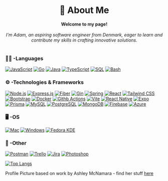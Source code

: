 <h1 align="center">💫 About Me</h1>

<p align="center">
    <b>Welcome to my page!</b><br><br>
    <i>
        I'm Adam, an aspiring software engineer from Denmark, eager to learn and contribute my skills in crafting innovative solutions.<br>
    </i><br>
</p>

### 👨‍💻 -Languages

[![JavaScript](https://img.shields.io/badge/javascript-black?style=for-the-badge&logo=javascript)](https://www.javascript.com/)
[![Go](https://img.shields.io/badge/go-black?style=for-the-badge&logo=go)](https://go.dev/)
[![Java](https://img.shields.io/badge/java-black?style=for-the-badge&logo=openjdk)](https://www.java.com/en/)
[![TypeScript](https://img.shields.io/badge/typescript-black?style=for-the-badge&logo=typescript)](https://www.typescriptlang.org/)
[![SQL](https://img.shields.io/badge/sql-black?style=for-the-badge&logo=mariadb)](https://www.w3schools.com/sql/sql_intro.asp)
[![Bash](https://img.shields.io/badge/bash-black?style=for-the-badge&logo=gnu-bash&logoColor=white)](https://en.wikipedia.org/wiki/Bash_(Unix_shell))

### ⚙️ -Technologies & Frameworks

[![Node.js](https://img.shields.io/badge/node.js-black?style=for-the-badge&logo=node.js)](https://nodejs.org/en)
[![Express.js](https://img.shields.io/badge/express-black?style=for-the-badge&logo=express)](https://expressjs.com/)
[![Fiber](https://img.shields.io/badge/fiber-black?style=for-the-badge&logo=goland)](https://gofiber.io/)
[![Gin](https://img.shields.io/badge/gin-black?style=for-the-badge&logo=gin)](https://gin-gonic.com/)
[![Spring](https://img.shields.io/badge/Spring-black?style=for-the-badge&logo=spring)](https://spring.io/)
[![React](https://img.shields.io/badge/react-black?style=for-the-badge&logo=react)](https://react.dev/)
[![Tailwind CSS](https://img.shields.io/badge/tailwindcss-black?style=for-the-badge&logo=tailwind-css)](https://tailwindcss.com/)
[![Bootstrap](https://img.shields.io/badge/Bootstrap-black?style=for-the-badge&logo=bootstrap)](https://getbootstrap.com/)
[![Docker](https://img.shields.io/badge/Docker-black?style=for-the-badge&logo=docker)](https://www.docker.com/)
[![Githb Actions](https://img.shields.io/badge/github%20actions-black?style=for-the-badge&logo=github-actions)](https://github.com/features/actions)
[![Vite](https://img.shields.io/badge/vite-black?style=for-the-badge&logo=vite)](https://vitejs.dev/)
[![React Native](https://img.shields.io/badge/React%20Native-black?style=for-the-badge&logo=react)](https://reactnative.dev/)
[![Expo](https://img.shields.io/badge/Expo-black?style=for-the-badge&logo=expo)](https://expo.dev/)
[![Prisma](https://img.shields.io/badge/prisma-black?style=for-the-badge&logo=prisma)](https://www.prisma.io/)
[![MySQL](https://img.shields.io/badge/mysql-black?style=for-the-badge&logo=mysql)](https://www.mysql.com/)
[![PostgreSQL](https://img.shields.io/badge/PostgreSQL-black?style=for-the-badge&logo=postgresql)](https://www.postgresql.org/)
[![MongoDB](https://img.shields.io/badge/MongoDB-black?style=for-the-badge&logo=mongodb)](https://www.mongodb.com/)
[![Firebase](https://img.shields.io/badge/Firebase-black?style=for-the-badge&logo=firebase)](https://firebase.google.com/)
[![Azure](https://img.shields.io/badge/Azure-black?style=for-the-badge&logo=microsoft-azure)](https://azure.microsoft.com/en-us/)
<!---
[![Prometheus](https://img.shields.io/badge/prometheus-black?style=for-the-badge&logo=prometheus)](https://prometheus.io/)
[![Grafana](https://img.shields.io/badge/grafana-black?style=for-the-badge&logo=grafana)](https://grafana.com/)
[![Vue](https://img.shields.io/badge/vue.js-black?style=for-the-badge&logo=vue.js)](https://vuejs.org/)

-->

### 🖥️ -OS

[![Mac](https://img.shields.io/badge/mac-black?style=for-the-badge&logo=apple)](https://www.apple.com/)
[![Windows](https://img.shields.io/badge/windows-black?style=for-the-badge&logo=windows)](https://www.microsoft.com/en-us/windows)
[![Fedora KDE](https://img.shields.io/badge/linux-black?style=for-the-badge&logo=Linux)](https://fedoraproject.org/)

### 📱 -Other

[![Postman](https://img.shields.io/badge/Postman-black?style=for-the-badge&logo=postman)](https://www.postman.com/)
[![Trello](https://img.shields.io/badge/Trello-black?style=for-the-badge&logo=trello)](https://trello.com/home)
[![Jira](https://img.shields.io/badge/Jira-black?style=for-the-badge&logo=jira)](https://www.atlassian.com/software/jira)
[![Photoshop](https://img.shields.io/badge/Photoshop-black?style=for-the-badge&logo=adobe-photoshop)](https://www.adobe.com/products/photoshop.html)

[![Top Langs](https://github-readme-stats.vercel.app/api/top-langs/?username=adamwarfa&hide=css,html&layout=compact&theme=transparent&hide_border=true&title_color=e6edf3&text_color=e6edf3)](https://github.com/AdamWarfa)


Profile Picture based on work by Ashley McNamara - find her stuff [here](https://github.com/ashleymcnamara/gophers/tree/master)

